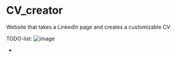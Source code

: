 # CV_creator
Website that takes a LinkedIn page and creates a customizable CV


TODO-list:
![image](https://github.com/LackingCells/CV_creator/assets/102321834/1691634e-1768-464c-a76b-eaddc4cbdf00)

- 
